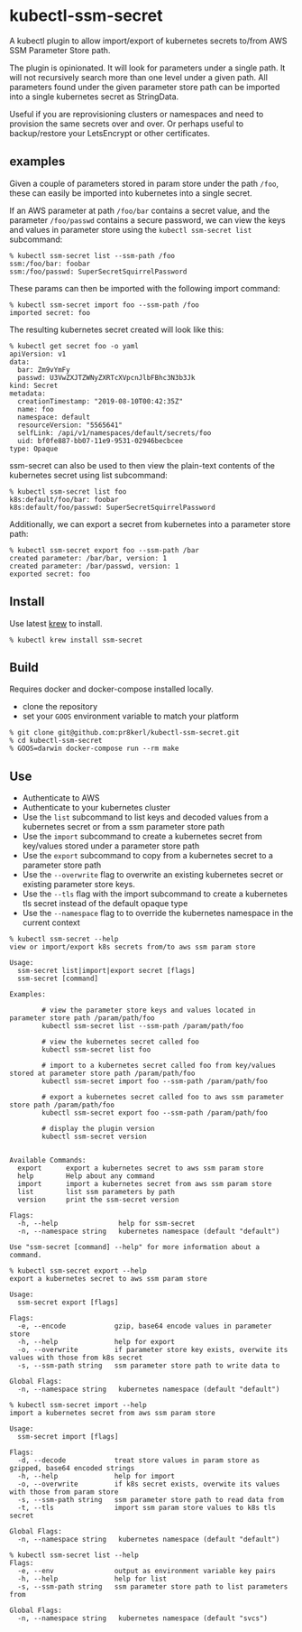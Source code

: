 # kubectl-ssm-secret

A kubectl plugin to allow import/export of kubernetes secrets to/from AWS SSM Parameter Store path.

The plugin is opinionated. It will look for parameters under a single path. It will not recursively search more than one level under a given path. All parameters found under the given parameter store path can be imported into a single kubernetes secret as StringData.

Useful if you are reprovisioning clusters or namespaces and need to provision the same secrets over and over.
Or perhaps useful to backup/restore your LetsEncrypt or other certificates.
 
## examples

Given a couple of parameters stored in param store under the path `/foo`, these can easily be imported into kubernetes into a single secret.

If an AWS parameter at path `/foo/bar` contains a secret value, and the parameter `/foo/passwd` contains a secure password, we can view the keys and values in parameter store using the `kubectl ssm-secret list` subcommand:

```
% kubectl ssm-secret list --ssm-path /foo
ssm:/foo/bar: foobar
ssm:/foo/passwd: SuperSecretSquirrelPassword
```

These params can then be imported with the following import command:
```
% kubectl ssm-secret import foo --ssm-path /foo
imported secret: foo
```

The resulting kubernetes secret created will look like this:
```
% kubectl get secret foo -o yaml
apiVersion: v1
data:
  bar: Zm9vYmFy
  passwd: U3VwZXJTZWNyZXRTcXVpcnJlbFBhc3N3b3Jk
kind: Secret
metadata:
  creationTimestamp: "2019-08-10T00:42:35Z"
  name: foo
  namespace: default
  resourceVersion: "5565641"
  selfLink: /api/v1/namespaces/default/secrets/foo
  uid: bf0fe887-bb07-11e9-9531-02946becbcee
type: Opaque
```

ssm-secret can also be used to then view the plain-text contents of the kubernetes secret using list subcommand:
```
% kubectl ssm-secret list foo
k8s:default/foo/bar: foobar
k8s:default/foo/passwd: SuperSecretSquirrelPassword
```

Additionally, we can export a secret from kubernetes into a parameter store path:
```
% kubectl ssm-secret export foo --ssm-path /bar
created parameter: /bar/bar, version: 1
created parameter: /bar/passwd, version: 1
exported secret: foo
```

## Install

Use latest [krew](https://github.com/kubernetes-sigs/krew) to install.

```
% kubectl krew install ssm-secret
```

## Build 

Requires docker and docker-compose installed locally.

* clone the repository
* set your `GOOS` environment variable to match your platform

```
% git clone git@github.com:pr8kerl/kubectl-ssm-secret.git
% cd kubectl-ssm-secret
% GOOS=darwin docker-compose run --rm make
```

## Use

* Authenticate to AWS
* Authenticate to your kubernetes cluster
* Use the `list` subcommand to list keys and decoded values from a kubernetes secret or from a ssm parameter store path
* Use the `import` subcommand to create a kubernetes secret from key/values stored under a parameter store path
* Use the `export` subcommand to copy from a kubernetes secret to a parameter store path
* Use the `--overwrite` flag to overwrite an existing kubernetes secret or existing parameter store keys.
* Use the `--tls` flag with the import subcommand to create a kubernetes tls secret instead of the default opaque type
* Use the `--namespace` flag to to override the kubernetes namespace in the current context

```
% kubectl ssm-secret --help
view or import/export k8s secrets from/to aws ssm param store

Usage:
  ssm-secret list|import|export secret [flags]
  ssm-secret [command]

Examples:

        # view the parameter store keys and values located in parameter store path /param/path/foo
        kubectl ssm-secret list --ssm-path /param/path/foo

        # view the kubernetes secret called foo
        kubectl ssm-secret list foo

        # import to a kubernetes secret called foo from key/values stored at parameter store path /param/path/foo
        kubectl ssm-secret import foo --ssm-path /param/path/foo

        # export a kubernetes secret called foo to aws ssm parameter store path /param/path/foo
        kubectl ssm-secret export foo --ssm-path /param/path/foo

        # display the plugin version
        kubectl ssm-secret version


Available Commands:
  export      export a kubernetes secret to aws ssm param store
  help        Help about any command
  import      import a kubernetes secret from aws ssm param store
  list        list ssm parameters by path 
  version     print the ssm-secret version

Flags:
  -h, --help               help for ssm-secret
  -n, --namespace string   kubernetes namespace (default "default")

Use "ssm-secret [command] --help" for more information about a command.
```

```
% kubectl ssm-secret export --help
export a kubernetes secret to aws ssm param store

Usage:
  ssm-secret export [flags]

Flags:
  -e, --encode            gzip, base64 encode values in parameter store
  -h, --help              help for export
  -o, --overwrite         if parameter store key exists, overwite its values with those from k8s secret
  -s, --ssm-path string   ssm parameter store path to write data to

Global Flags:
  -n, --namespace string   kubernetes namespace (default "default")
```

```
% kubectl ssm-secret import --help
import a kubernetes secret from aws ssm param store

Usage:
  ssm-secret import [flags]

Flags:
  -d, --decode            treat store values in param store as gzipped, base64 encoded strings
  -h, --help              help for import
  -o, --overwrite         if k8s secret exists, overwite its values with those from param store
  -s, --ssm-path string   ssm parameter store path to read data from
  -t, --tls               import ssm param store values to k8s tls secret

Global Flags:
  -n, --namespace string   kubernetes namespace (default "default")
```

```
% kubectl ssm-secret list --help
Flags:
  -e, --env               output as environment variable key pairs
  -h, --help              help for list
  -s, --ssm-path string   ssm parameter store path to list parameters from

Global Flags:
  -n, --namespace string   kubernetes namespace (default "svcs")
```
